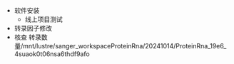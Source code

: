 - 软件安装
	- 线上项目测试
- 转录因子修改
- 核查 转录数量/mnt/lustre/sanger_workspaceProteinRna/20241014/ProteinRna_19e6_4suaok0t06nsa6thdf9afo
